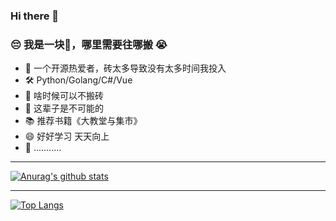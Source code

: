 ### Hi there 👋


### 😔️ 我是一块🧱，哪里需要往哪搬 😭️

- 🌱 一个开源热爱者，砖太多导致没有太多时间我投入
- 🛠 Python/Golang/C#/Vue 
- 🤔 啥时候可以不搬砖
- 💬 这辈子是不可能的
- 📚️ 推荐书籍《大教堂与集市》
- 😄 好好学习 天天向上
- 🔋️  ...........  

****
[![Anurag's github stats](https://github-readme-stats.vercel.app/api?username=kalifun&show_icons=true)](https://github.com/anuraghazra/github-readme-stats)  
***
[![Top Langs](https://github-readme-stats.vercel.app/api/top-langs/?username=kalifun&layout=compact)](https://github.com/anuraghazra/github-readme-stats)
